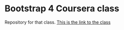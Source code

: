# Bootstrap 4 Coursera class
Repository for that class. [This is the link to the class](https://www.coursera.org/learn/bootstrap-4/home/welcome)
